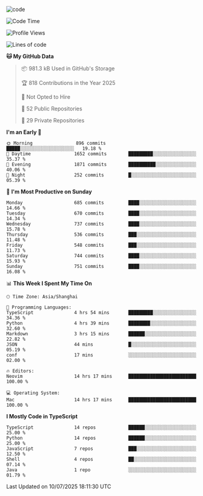 
<!--
**liuyaanng/liuyaanng** is a ✨ _special_ ✨ repository because its `README.md` (this file) appears on your GitHub profile.

Here are some ideas to get you started:

- 🔭 I’m currently working on ...
- 🌱 I’m currently learning ...
- 👯 I’m looking to collaborate on ...
- 🤔 I’m looking for help with ...
- 💬 Ask me about ...
- 📫 How to reach me: ...
- 😄 Pronouns: ...
- ⚡ Fun fact: ...
-->


![code](https://cdn.jsdelivr.net/gh/liuyaanng/liuyaanng@1.0/code.gif) 

<!--START_SECTION:waka-->
![Code Time](http://img.shields.io/badge/Code%20Time-1%2C630%20hrs%2032%20mins-blue)

![Profile Views](http://img.shields.io/badge/Profile%20Views-0-blue)

![Lines of code](https://img.shields.io/badge/From%20Hello%20World%20I%27ve%20Written-25.8%20million%20lines%20of%20code-blue)

**🐱 My GitHub Data** 

> 📦 981.3 kB Used in GitHub's Storage 
 > 
> 🏆 818 Contributions in the Year 2025
 > 
> 🚫 Not Opted to Hire
 > 
> 📜 52 Public Repositories 
 > 
> 🔑 29 Private Repositories 
 > 
**I'm an Early 🐤** 

```text
🌞 Morning                896 commits         █████░░░░░░░░░░░░░░░░░░░░   19.18 % 
🌆 Daytime                1652 commits        █████████░░░░░░░░░░░░░░░░   35.37 % 
🌃 Evening                1871 commits        ██████████░░░░░░░░░░░░░░░   40.06 % 
🌙 Night                  252 commits         █░░░░░░░░░░░░░░░░░░░░░░░░   05.39 % 
```
📅 **I'm Most Productive on Sunday** 

```text
Monday                   685 commits         ████░░░░░░░░░░░░░░░░░░░░░   14.66 % 
Tuesday                  670 commits         ████░░░░░░░░░░░░░░░░░░░░░   14.34 % 
Wednesday                737 commits         ████░░░░░░░░░░░░░░░░░░░░░   15.78 % 
Thursday                 536 commits         ███░░░░░░░░░░░░░░░░░░░░░░   11.48 % 
Friday                   548 commits         ███░░░░░░░░░░░░░░░░░░░░░░   11.73 % 
Saturday                 744 commits         ████░░░░░░░░░░░░░░░░░░░░░   15.93 % 
Sunday                   751 commits         ████░░░░░░░░░░░░░░░░░░░░░   16.08 % 
```


📊 **This Week I Spent My Time On** 

```text
🕑︎ Time Zone: Asia/Shanghai

💬 Programming Languages: 
TypeScript               4 hrs 54 mins       █████████░░░░░░░░░░░░░░░░   34.36 % 
Python                   4 hrs 39 mins       ████████░░░░░░░░░░░░░░░░░   32.60 % 
Markdown                 3 hrs 15 mins       ██████░░░░░░░░░░░░░░░░░░░   22.82 % 
JSON                     44 mins             █░░░░░░░░░░░░░░░░░░░░░░░░   05.19 % 
conf                     17 mins             ░░░░░░░░░░░░░░░░░░░░░░░░░   02.00 % 

🔥 Editors: 
Neovim                   14 hrs 17 mins      █████████████████████████   100.00 % 

💻 Operating System: 
Mac                      14 hrs 17 mins      █████████████████████████   100.00 % 
```

**I Mostly Code in TypeScript** 

```text
TypeScript               14 repos            ██████░░░░░░░░░░░░░░░░░░░   25.00 % 
Python                   14 repos            ██████░░░░░░░░░░░░░░░░░░░   25.00 % 
JavaScript               7 repos             ███░░░░░░░░░░░░░░░░░░░░░░   12.50 % 
Shell                    4 repos             ██░░░░░░░░░░░░░░░░░░░░░░░   07.14 % 
Java                     1 repo              ░░░░░░░░░░░░░░░░░░░░░░░░░   01.79 % 
```




 Last Updated on 10/07/2025 18:11:30 UTC
<!--END_SECTION:waka-->
